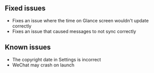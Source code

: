## Fixed issues
- Fixes an issue where the time on Glance screen wouldn't update correctly
- Fixes an issue that caused messages to not sync correctly

## Known issues
- The copyright date in Settings is incorrect
- WeChat may crash on launch